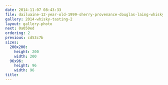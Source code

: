 ```yaml
---
date: 2014-11-07 08:43:33
file: dailuaine-12-year-old-1999-sherry-provenance-douglas-laing-whisky
gallery: 2014-whisky-tasting-2
layout: gallery-photo
next: 0a050ed
ordering: 2
previous: cd53c7b
sizes:
  200x200:
    height: 200
    width: 200
  96x96:
    height: 96
    width: 96
title: 
---
```

